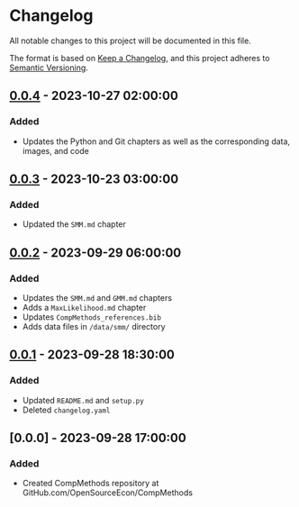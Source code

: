 # Changelog

All notable changes to this project will be documented in this file.

The format is based on [Keep a Changelog](https://keepachangelog.com/en/1.0.0/),
and this project adheres to [Semantic Versioning](https://semver.org/spec/v2.0.0.html).

## [0.0.4] - 2023-10-27 02:00:00

### Added
- Updates the Python and Git chapters as well as the corresponding data, images, and code

## [0.0.3] - 2023-10-23 03:00:00

### Added
- Updated the `SMM.md` chapter

## [0.0.2] - 2023-09-29 06:00:00

### Added
- Updates the `SMM.md` and `GMM.md` chapters
- Adds a `MaxLikelihood.md` chapter
- Updates `CompMethods_references.bib`
- Adds data files in `/data/smm/` directory

## [0.0.1] - 2023-09-28 18:30:00

### Added

- Updated `README.md` and `setup.py`
- Deleted `changelog.yaml`

## [0.0.0] - 2023-09-28 17:00:00

### Added

- Created CompMethods repository at GitHub.com/OpenSourceEcon/CompMethods



[0.0.4]: https://github.com/OpenSourceEcon/CompMethods/compare/v0.0.3...v0.0.4
[0.0.3]: https://github.com/OpenSourceEcon/CompMethods/compare/v0.0.2...v0.0.3
[0.0.2]: https://github.com/OpenSourceEcon/CompMethods/compare/v0.0.1...v0.0.2
[0.0.1]: https://github.com/OpenSourceEcon/CompMethods/compare/v0.0.0...v0.0.1

